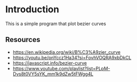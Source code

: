 # Introduction

This is a simple program that plot bezier curves

## Resources

- <https://en.wikipedia.org/wiki/B%C3%A9zier_curve>
- <https://youtu.be/pnYccz1Ha34?si=FovhVOQRA9xbDkCL>
- <https://javascript.info/bezier-curve>
- <https://www.youtube.com/playlist?list=PLpM-Dvs8t0VY5sYK_mm1k9dZw5tFWgg4L>
